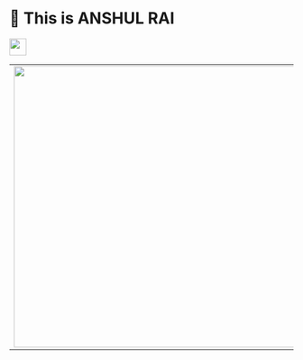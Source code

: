 
# 👋 This is ANSHUL RAI 

<table border="0">
<a href="https://www.instagram.com/a.u.r.a.l.s.h.i.n/">
<img src=" https://www.freepngimg.com/thumb/logo/62837-instagram-icons-photography-computer-logo-icon.png" height=30 width="30"></a>
 <tr>
  <td> <img src="assets\animation_500_kckasloz.gif" height="500" width="500"></td>
  <td></td>
 </tr>
</table>

<!--
**auralshin/auralshin** is a ✨ _special_ ✨ repository because its `README.md` (this file) appears on your GitHub profile.



Here are some ideas to get you started:

- 🔭 I’m currently working on ...
- 🌱 I’m currently learning ...
- 👯 I’m looking to collaborate on ...
- 🤔 I’m looking for help with ...
- 💬 Ask me about ...
- 📫 How to reach me: ...
- 😄 Pronouns: ...
- ⚡ Fun fact: ...
-->
